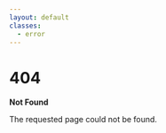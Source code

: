 ```yaml
---
layout: default
classes:
  - error
---
```


# 404

**Not Found**

The requested page could not be found.
